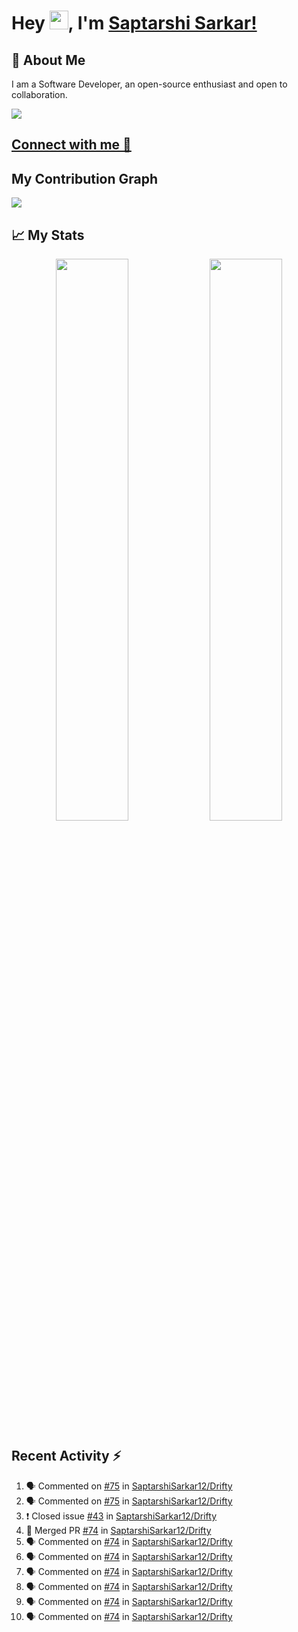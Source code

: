 # Hey <img src="https://github.com/TheDudeThatCode/TheDudeThatCode/blob/master/Assets/Hi.gif" width="30">, I'm [Saptarshi Sarkar!](https://bio.link/saptarshi) 

## 🚀 About Me
I am a Software Developer, an open-source enthusiast and open to collaboration.

![](https://visitor-badge.laobi.icu/badge?page_id=saptarshisarkar12.saptarshisarkar12)

## [Connect with me 💬](https://bio.link/saptarshi) 

## My Contribution Graph 
<img src="https://activity-graph.herokuapp.com/graph?username=SaptarshiSarkar12&bg_color=0f2d3d&color=1cadfb&line=1cadfb&point=1cadfb&area=true&hide_border=true">

## 📈 My Stats
<p align="center">	
  <img width="48%" src="https://github-readme-stats.vercel.app/api?username=saptarshisarkar12&show_icons=true&theme=tokyonight" />
  <img width="48%" src="https://github-readme-streak-stats.herokuapp.com/?user=saptarshisarkar12&theme=tokyonight" />
</p>

## Recent Activity :zap:
<!--START_SECTION:activity-->
1. 🗣 Commented on [#75](https://github.com/SaptarshiSarkar12/Drifty/issues/75) in [SaptarshiSarkar12/Drifty](https://github.com/SaptarshiSarkar12/Drifty)
2. 🗣 Commented on [#75](https://github.com/SaptarshiSarkar12/Drifty/issues/75) in [SaptarshiSarkar12/Drifty](https://github.com/SaptarshiSarkar12/Drifty)
3. ❗️ Closed issue [#43](https://github.com/SaptarshiSarkar12/Drifty/issues/43) in [SaptarshiSarkar12/Drifty](https://github.com/SaptarshiSarkar12/Drifty)
4. 🎉 Merged PR [#74](https://github.com/SaptarshiSarkar12/Drifty/pull/74) in [SaptarshiSarkar12/Drifty](https://github.com/SaptarshiSarkar12/Drifty)
5. 🗣 Commented on [#74](https://github.com/SaptarshiSarkar12/Drifty/issues/74) in [SaptarshiSarkar12/Drifty](https://github.com/SaptarshiSarkar12/Drifty)
6. 🗣 Commented on [#74](https://github.com/SaptarshiSarkar12/Drifty/issues/74) in [SaptarshiSarkar12/Drifty](https://github.com/SaptarshiSarkar12/Drifty)
7. 🗣 Commented on [#74](https://github.com/SaptarshiSarkar12/Drifty/issues/74) in [SaptarshiSarkar12/Drifty](https://github.com/SaptarshiSarkar12/Drifty)
8. 🗣 Commented on [#74](https://github.com/SaptarshiSarkar12/Drifty/issues/74) in [SaptarshiSarkar12/Drifty](https://github.com/SaptarshiSarkar12/Drifty)
9. 🗣 Commented on [#74](https://github.com/SaptarshiSarkar12/Drifty/issues/74) in [SaptarshiSarkar12/Drifty](https://github.com/SaptarshiSarkar12/Drifty)
10. 🗣 Commented on [#74](https://github.com/SaptarshiSarkar12/Drifty/issues/74) in [SaptarshiSarkar12/Drifty](https://github.com/SaptarshiSarkar12/Drifty)
<!--END_SECTION:activity-->
